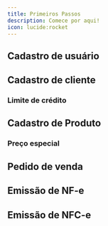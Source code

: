 ```yaml
---
title: Primeiros Passos
description: Comece por aqui!
icon: lucide:rocket
---
```


## Cadastro de usuário

## Cadastro de cliente

### Limite de crédito

## Cadastro de Produto

### Preço especial

## Pedido de venda

## Emissão de NF-e

## Emissão de NFC-e
